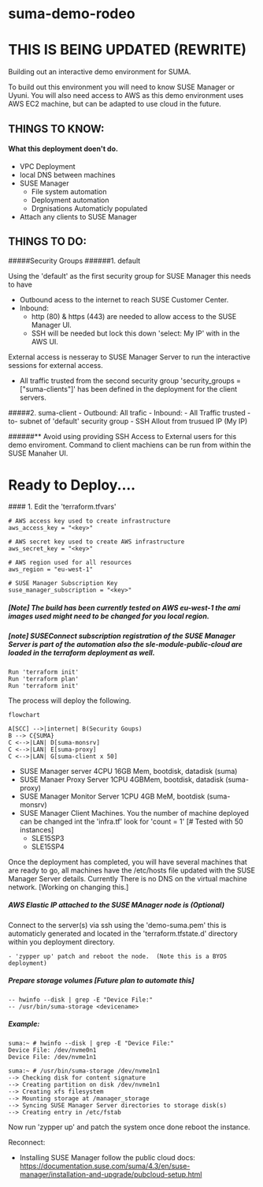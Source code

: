 # suma-demo-rodeo

# THIS IS BEING UPDATED (REWRITE)

Building out an interactive demo environment for SUMA.

To build out this environment you will need to know SUSE Manager or Uyuni.
You will also need access to AWS as this demo environment uses AWS EC2 machine, but can be adapted to use cloud in the future.

## THINGS TO KNOW:

#### What this deployment doen't do. 

- VPC Deployment
- local DNS between machines
- SUSE Manager 
	- File system automation
	- Deployment automation
	- Drgnisations Automaticly populated
- Attach any clients to SUSE Manager


## THINGS TO DO:

#####Security Groups 
######1. default 


Using the 'default' as the first security group for SUSE Manager this needs to have 
- Outbound acess to the internet to reach SUSE Customer Center.  
- Inbound: 
	- http (80) & https (443) are needed to allow access to the SUSE Manager UI.
    - SSH will be needed but lock this down 'select: My IP' with in the AWS UI.  

External access is nesseray to SUSE Manager Server to run the interactive sessions for external access.  
- All traffic trusted from the second security group 'security_groups = ["suma-clients"]' has been defined in the deployment for the client servers.

#####2. suma-client
	- Outbound: All trafic 
	- Inbound: 
		- All Traffic trusted -to- subnet of 'default' security group 
		- SSH Allout from trusued IP (My IP)

######** Avoid using providing SSH Access to External users for this demo enviroment.  Command to client machiens can be run from within the SUSE Manaher UI.
# Ready to Deploy....
#### 1. Edit the 'terraform.tfvars'

	# AWS access key used to create infrastructure
	aws_access_key = "<key>"

	# AWS secret key used to create AWS infrastructure
	aws_secret_key = "<key>"

	# AWS region used for all resources
	aws_region = "eu-west-1"

	# SUSE Manager Subscription Key
	suse_manager_subscription = "<key>"

##### [Note] The build has been currently tested on AWS eu-west-1 the ami images used might need to be changed for you local region.

##### [note]  SUSEConnect subscription registration of the SUSE Manager Server is part of the automation also the sle-module-public-cloud are loaded in the terraform deployment as well.

	Run 'terraform init'
	Run 'terraform plan' 
	Run 'terraform init'
	
The process will deploy the following. 

```mermaid 
flowchart 

A[SCC] -->|internet| B(Security Goups)
B --> C{SUMA}
C <-->|LAN| D[suma-monsrv]
C <-->|LAN| E[suma-proxy]
C <-->|LAN| G[suma-client x 50]

```

- SUSE Manager server 4CPU 16GB Mem, bootdisk, datadisk (suma)
- SUSE Manaer Proxy Server 1CPU 4GBMem, bootdisk, datadisk (suma-proxy)
- SUSE Manager Monitor Server 1CPU 4GB MeM, bootdisk (suma-monsrv)
- SUSE Manager Client Machines.  You the number of machine deployed can be changed int the 'infra.tf' look for 'count = 1' [# Tested with 50 instances]
	- SLE15SP3 
	- SLE15SP4
 
Once the deployment has completed, you will have several machines that are ready to go, all machines have the /etc/hosts file updated with the SUSE Manager Server details.  Currently There is no DNS on the virtual machine network. [Working on changing this.]

##### AWS Elastic IP attached to the SUSE MAnager node is (Optional)

Connect to the server(s) via ssh using the 'demo-suma.pem' this is automaticly generated and located in the 'terraform.tfstate.d' directory within you deployment directory.

	- 'zypper up' patch and reboot the node.  (Note this is a BYOS deployment)


##### Prepare storage volumes [Future plan to automate this]

	-- hwinfo --disk | grep -E "Device File:"
	-- /usr/bin/suma-storage <devicename>

##### Example: 
	suma:~ # hwinfo --disk | grep -E "Device File:"
	Device File: /dev/nvme0n1
	Device File: /dev/nvme1n1

	suma:~ # /usr/bin/suma-storage /dev/nvme1n1
	--> Checking disk for content signature
	--> Creating partition on disk /dev/nvme1n1
	--> Creating xfs filesystem
	--> Mounting storage at /manager_storage
	--> Syncing SUSE Manager Server directories to storage disk(s)
	--> Creating entry in /etc/fstab

Now run 'zypper up' and patch the system once done reboot the instance. 

Reconnect:

- Installing SUSE Manager follow the public cloud docs: 
	https://documentation.suse.com/suma/4.3/en/suse-manager/installation-and-upgrade/pubcloud-setup.html

